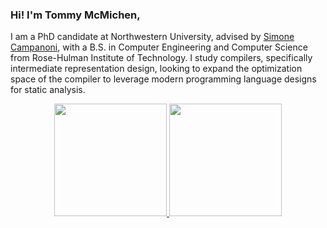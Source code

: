 ### Hi! I'm Tommy McMichen,
I am a PhD candidate at Northwestern University, advised by [Simone Campanoni](https://users.cs.northwestern.edu/~simonec/Team.html#Current), with a B.S. in Computer Engineering and Computer Science from Rose-Hulman Institute of Technology. I study compilers, specifically intermediate representation design, looking to expand the optimization space of the compiler to leverage modern programming language designs for static analysis.

<div align="center">
  <a href="https://github.com/rafasumi">
  <img height="180em" src="https://github-readme-stats.vercel.app/api?hide_rank=true&username=tommymcm&show_icons=true&theme=highcontrast&include_all_commits=true"/>
  <img height="180em" src="https://github-readme-stats.vercel.app/api/top-langs/?username=tommymcm&layout=compact&langs_count=7&theme=highcontrast&exclude_repo=tommymcm.github.io,my-emacs-setup,llvm-mode&hide=html,css,javascript"/>
</div>
